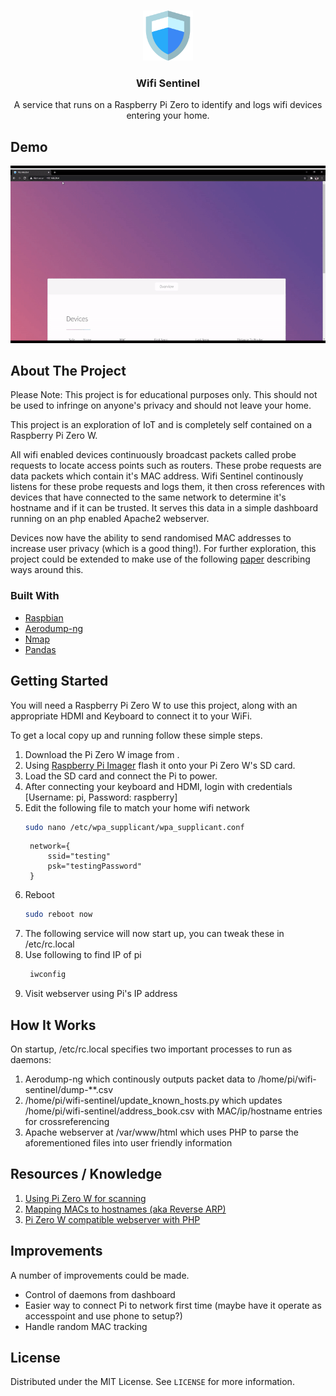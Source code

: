 <!-- PROJECT SHIELDS -->
<!--
*** I'm using markdown "reference style" links for readability.
*** Reference links are enclosed in brackets [ ] instead of parentheses ( ).
*** See the bottom of this document for the declaration of the reference variables
*** for contributors-url, forks-url, etc. This is an optional, concise syntax you may use.
*** https://www.markdownguide.org/basic-syntax/#reference-style-links
-->

<!-- PROJECT LOGO -->
<br />
<p align="center">
  <a href="https://github.com/caelan-a/wifi-sentinel">
    <img src="html/images/security.svg" alt="Logo" width="80" height="80">
  </a>

  <h3 align="center">Wifi Sentinel</h3>

  <p align="center">
    A service that runs on a Raspberry Pi Zero to identify and logs wifi devices entering your home.
    <br />
  </p>
</p>

<!-- ABOUT THE PROJECT -->
## Demo

![](demo.gif)
## About The Project
Please Note: This project is for educational purposes only. This should not be used to infringe on anyone's privacy and should not leave your home. 

This project is an exploration of IoT and is completely self contained on a Raspberry Pi Zero W.

All wifi enabled devices continuously broadcast packets called probe requests to locate access points such as routers.
These probe requests are data packets which contain it's MAC address. Wifi Sentinel continously listens for these probe requests and logs them, it then cross references with devices that have connected to the same network to determine it's hostname and if it can be trusted. It serves this data in a simple dashboard running on an php enabled Apache2 webserver. 

Devices now have the ability to send randomised MAC addresses to increase user privacy (which is a good thing!). For further exploration, this project could be extended to make use of the following [paper](https://arxiv.org/abs/1703.02874v1) describing ways around this.
### Built With

* [Raspbian](https://www.aircrack-ng.org/doku.php?id=airodump-ng)
* [Aerodump-ng](https://www.aircrack-ng.org/doku.php?id=airodump-ng)
* [Nmap](https://nmap.org/)
* [Pandas](https://pandas.pydata.org/)

<!-- GETTING STARTED -->
## Getting Started

You will need a Raspberry Pi Zero W to use this project, along with an appropriate HDMI and Keyboard to connect it to your WiFi.

To get a local copy up and running follow these simple steps.

1. Download the Pi Zero W image from [](here).
2. Using [Raspberry Pi Imager](https://www.raspberrypi.org/software/) flash it onto your Pi Zero W's SD card.
3. Load the SD card and connect the Pi to power.
4. After connecting your keyboard and HDMI, login with credentials [Username: pi, Password: raspberry]
5. Edit the following file to match your home wifi network
   ```sh
   sudo nano /etc/wpa_supplicant/wpa_supplicant.conf
   ```
   ```
    network={
        ssid="testing"
        psk="testingPassword"
    }
   ```
6. Reboot
   ```sh
   sudo reboot now
   ```
7. The following service will now start up, you can tweak these in /etc/rc.local
8. Use following to find IP of pi
   ```sh
    iwconfig
   ```
9. Visit webserver using Pi's IP address

## How It Works
On startup, /etc/rc.local specifies two important processes to run as daemons:
1. Aerodump-ng which continously outputs packet data to /home/pi/wifi-sentinel/dump-**.csv
2. /home/pi/wifi-sentinel/update_known_hosts.py which updates /home/pi/wifi-sentinel/address_book.csv with MAC/ip/hostname entries for crossreferencing
3. Apache webserver at /var/www/html which uses PHP to parse the aforementioned files into user friendly information
## Resources / Knowledge
1. [Using Pi Zero W for scanning](https://medium.com/swlh/scanning-for-mobile-devices-through-wi-fi-using-pi-zero-w-8099be08cc1e)
2. [Mapping MACs to hostnames (aka Reverse ARP)](https://itsfoss.com/how-to-find-what-devices-are-connected-to-network-in-ubuntu/)
3. [Pi Zero W compatible webserver with PHP](http://www.heidislab.com/tutorials/installing-php-7-1-on-raspbian-stretch-raspberry-pi-zero-w)
## Improvements
A number of improvements could be made.
* Control of daemons from dashboard
* Easier way to connect Pi to network first time (maybe have it operate as accesspoint and use phone to setup?)
* Handle random MAC tracking

<!-- LICENSE -->
## License

Distributed under the MIT License. See `LICENSE` for more information.
